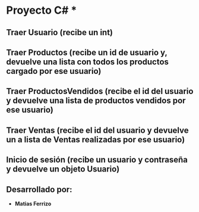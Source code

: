 # Proyecto C# *

## Traer Usuario (recibe un int)
## Traer Productos (recibe un id de usuario y, devuelve una lista con todos los productos cargado por ese usuario)
## Traer ProductosVendidos (recibe el id del usuario y devuelve una lista de productos vendidos por ese usuario)
## Traer Ventas (recibe el id del usuario y devuelve un a lista de Ventas realizadas por ese usuario)
## Inicio de sesión (recibe un usuario y contraseña y devuelve un objeto Usuario)

## Desarrollado por:

- **Matias Ferrizo** 